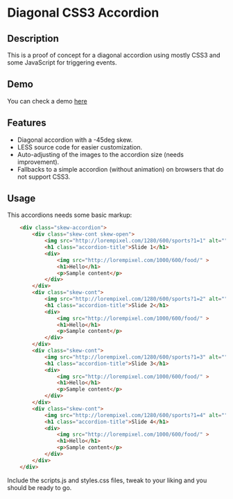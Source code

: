 # Diagonal CSS3 Accordion
## Description
This is a proof of concept for a diagonal accordion using mostly CSS3 and some JavaScript for triggering events.

## Demo
You can check a demo [here](http://fiddlesalad.com/less/css-diagonal-accordion)

## Features
 - Diagonal accordion with a -45deg skew.
 - LESS source code for easier customization.
 - Auto-adjusting of the images to the accordion size (needs improvement).
 - Fallbacks to a simple accordion (without animation) on browsers that do not support CSS3.

## Usage
This accordions needs some basic markup:

```html
	<div class="skew-accordion">
	    <div class="skew-cont skew-open">
	        <img src="http://lorempixel.com/1280/600/sports?1=1" alt="" class="skew-background">
	        <h1 class="accordion-title">Slide 1</h1>
	        <div>
	            <img src="http://lorempixel.com/1000/600/food/" >
	            <h1>Hello</h1>
	            <p>Sample content</p>
	        </div>
	    </div>
	    <div class="skew-cont">
	        <img src="http://lorempixel.com/1280/600/sports?1=2" alt="" class="skew-background">
	        <h1 class="accordion-title">Slide 2</h1>
	        <div>
	            <img src="http://lorempixel.com/1000/600/food/" >
	            <h1>Hello</h1>
	            <p>Sample content</p>
	        </div>
	    </div>
	    <div class="skew-cont">
	        <img src="http://lorempixel.com/1280/600/sports?1=3" alt="" class="skew-background">
	        <h1 class="accordion-title">Slide 3</h1>
	        <div>
	            <img src="http://lorempixel.com/1000/600/food/" >
	            <h1>Hello</h1>
	            <p>Sample content</p>
	        </div>
	    </div>
	    <div class="skew-cont">
	        <img src="http://lorempixel.com/1280/600/sports?1=4" alt="" class="skew-background">
	        <h1 class="accordion-title">Slide 4</h1>
	        <div>
	            <img src="http://lorempixel.com/1000/600/food/" >
	            <h1>Hello</h1>
	            <p>Sample content</p>
	        </div>
	    </div>
	</div>
```
Include the scripts.js and styles.css files, tweak to your liking and you should be ready to go.

